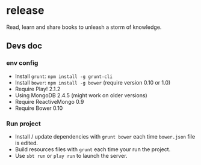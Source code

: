 release
=======

Read, learn and share books to unleash a storm of knowledge.

## Devs doc ##

### env config ###

- Install `grunt`: `npm install -g grunt-cli`
- Install `bower`: `npm install -g bower` (require version 0.10 or 1.0)
- Require Play! 2.1.2
- Using MongoDB 2.4.5 (might work on older versions)
- Require ReactiveMongo 0.9
- Require Bower 0.10

### Run project ###

- Install / update dependencies with `grunt bower` each time `bower.json` file is edited.
- Build resources files with `grunt` each time your run the project.
- Use `sbt run` or `play run` to launch the server.